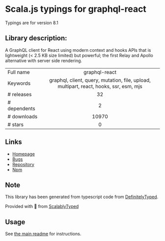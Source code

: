 
# Scala.js typings for graphql-react

Typings are for version 8.1

## Library description:
A GraphQL client for React using modern context and hooks APIs that is lightweight (< 2.5 KB size limited) but powerful; the first Relay and Apollo alternative with server side rendering.

|                    |                 |
| ------------------ | :-------------: |
| Full name          | graphql-react |
| Keywords           | graphql, client, query, mutation, file, upload, multipart, react, hooks, ssr, esm, mjs |
| # releases         | 32 |
| # dependents       | 2 |
| # downloads        | 10970 |
| # stars            | 0 |

## Links
- [Homepage](https://github.com/jaydenseric/graphql-react#readme)
- [Bugs](https://github.com/jaydenseric/graphql-react/issues)
- [Repository](https://github.com/jaydenseric/graphql-react)
- [Npm](https://www.npmjs.com/package/graphql-react)
    


## Note
This library has been generated from typescript code from [DefinitelyTyped](https://definitelytyped.org).

Provided with :purple_heart: from [ScalablyTyped](https://github.com/oyvindberg/ScalablyTyped)

## Usage
See [the main readme](../../readme.md) for instructions.


